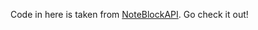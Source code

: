 Code in here is taken from [NoteBlockAPI](https://github.com/xxmicloxx/NoteBlockAPI). Go check it out!